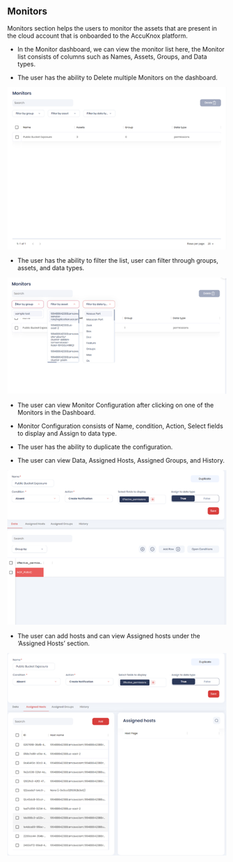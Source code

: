 ## **Monitors**

Monitors section helps the users to monitor the assets that are present in the cloud account that is onboarded to the AccuKnox platform. 

+ In the Monitor dashboard, we can view the monitor list here, the Monitor list consists of columns such as Names, Assets, Groups, and Data types.

+ The user has the ability to Delete multiple Monitors on the dashboard.

![](/saas/images/monitors-dash.png)

+ The user has the ability to filter the list, user can filter through groups, assets, and data types.

![](/saas/images/monitors-1.png)
 

+ The user can view Monitor Configuration after clicking on one of the Monitors in the Dashboard.

+ Monitor Configuration consists of Name, condition, Action, Select fields to display and Assign to data type.

+ The user has the ability to duplicate the configuration.

+ The user can view Data, Assigned Hosts, Assigned Groups, and History.

![](/saas/images/monitors-2.png)

+ The user can add hosts and can view Assigned hosts under the ‘Assigned Hosts’ section.

![](/saas/images/monitors-3.png)